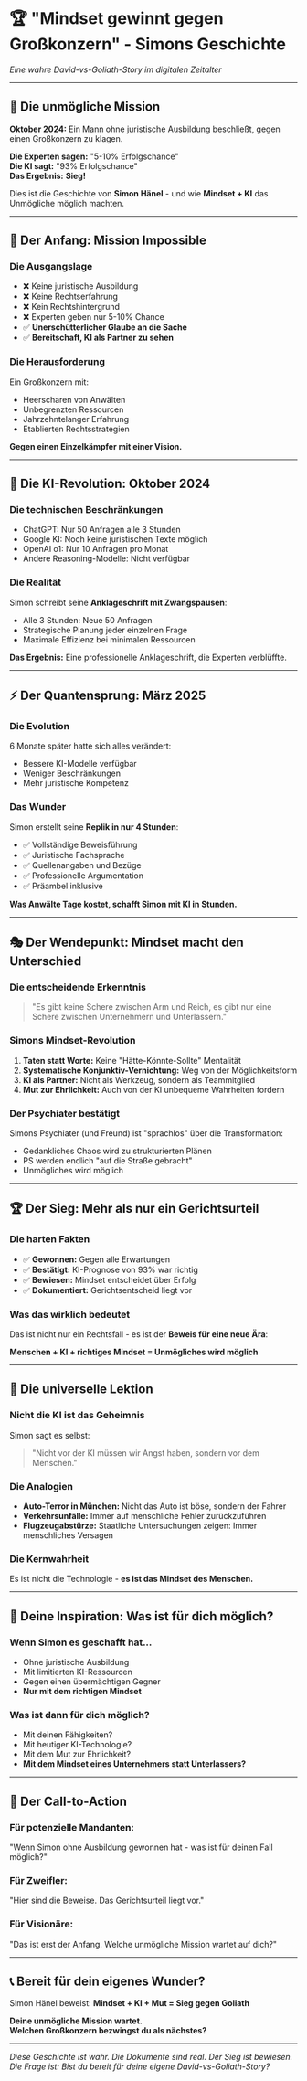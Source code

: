 # 🏆 "Mindset gewinnt gegen Großkonzern" - Simons Geschichte

*Eine wahre David-vs-Goliath-Story im digitalen Zeitalter*

---

## 🎯 **Die unmögliche Mission**

**Oktober 2024:** Ein Mann ohne juristische Ausbildung beschließt, gegen einen Großkonzern zu klagen. 

**Die Experten sagen:** "5-10% Erfolgschance"  
**Die KI sagt:** "93% Erfolgschance"  
**Das Ergebnis:** **Sieg!**

Dies ist die Geschichte von **Simon Hänel** - und wie **Mindset + KI** das Unmögliche möglich machten.

---

## 📖 **Der Anfang: Mission Impossible**

### **Die Ausgangslage**
- ❌ Keine juristische Ausbildung
- ❌ Keine Rechtserfahrung  
- ❌ Kein Rechtshintergrund
- ❌ Experten geben nur 5-10% Chance
- ✅ **Unerschütterlicher Glaube an die Sache**
- ✅ **Bereitschaft, KI als Partner zu sehen**

### **Die Herausforderung**
Ein Großkonzern mit:
- Heerscharen von Anwälten
- Unbegrenzten Ressourcen
- Jahrzehntelanger Erfahrung
- Etablierten Rechtsstrategien

**Gegen einen Einzelkämpfer mit einer Vision.**

---

## 🤖 **Die KI-Revolution: Oktober 2024**

### **Die technischen Beschränkungen**
- ChatGPT: Nur 50 Anfragen alle 3 Stunden
- Google KI: Noch keine juristischen Texte möglich
- OpenAI o1: Nur 10 Anfragen pro Monat
- Andere Reasoning-Modelle: Nicht verfügbar

### **Die Realität**
Simon schreibt seine **Anklageschrift mit Zwangspausen**:
- Alle 3 Stunden: Neue 50 Anfragen
- Strategische Planung jeder einzelnen Frage
- Maximale Effizienz bei minimalen Ressourcen

**Das Ergebnis:** Eine professionelle Anklageschrift, die Experten verblüffte.

---

## ⚡ **Der Quantensprung: März 2025**

### **Die Evolution**
6 Monate später hatte sich alles verändert:
- Bessere KI-Modelle verfügbar
- Weniger Beschränkungen
- Mehr juristische Kompetenz

### **Das Wunder**
Simon erstellt seine **Replik in nur 4 Stunden**:
- ✅ Vollständige Beweisführung
- ✅ Juristische Fachsprache
- ✅ Quellenangaben und Bezüge
- ✅ Professionelle Argumentation
- ✅ Präambel inklusive

**Was Anwälte Tage kostet, schafft Simon mit KI in Stunden.**

---

## 🎭 **Der Wendepunkt: Mindset macht den Unterschied**

### **Die entscheidende Erkenntnis**
> "Es gibt keine Schere zwischen Arm und Reich, es gibt nur eine Schere zwischen Unternehmern und Unterlassern."

### **Simons Mindset-Revolution**
1. **Taten statt Worte:** Keine "Hätte-Könnte-Sollte" Mentalität
2. **Systematische Konjunktiv-Vernichtung:** Weg von der Möglichkeitsform
3. **KI als Partner:** Nicht als Werkzeug, sondern als Teammitglied
4. **Mut zur Ehrlichkeit:** Auch von der KI unbequeme Wahrheiten fordern

### **Der Psychiater bestätigt**
Simons Psychiater (und Freund) ist "sprachlos" über die Transformation:
- Gedankliches Chaos wird zu strukturierten Plänen
- PS werden endlich "auf die Straße gebracht"
- Unmögliches wird möglich

---

## 🏆 **Der Sieg: Mehr als nur ein Gerichtsurteil**

### **Die harten Fakten**
- ✅ **Gewonnen:** Gegen alle Erwartungen
- ✅ **Bestätigt:** KI-Prognose von 93% war richtig
- ✅ **Bewiesen:** Mindset entscheidet über Erfolg
- ✅ **Dokumentiert:** Gerichtsentscheid liegt vor

### **Was das wirklich bedeutet**
Das ist nicht nur ein Rechtsfall - es ist der **Beweis für eine neue Ära**:

**Menschen + KI + richtiges Mindset = Unmögliches wird möglich**

---

## 🌟 **Die universelle Lektion**

### **Nicht die KI ist das Geheimnis**
Simon sagt es selbst:
> "Nicht vor der KI müssen wir Angst haben, sondern vor dem Menschen."

### **Die Analogien**
- **Auto-Terror in München:** Nicht das Auto ist böse, sondern der Fahrer
- **Verkehrsunfälle:** Immer auf menschliche Fehler zurückzuführen
- **Flugzeugabstürze:** Staatliche Untersuchungen zeigen: Immer menschliches Versagen

### **Die Kernwahrheit**
Es ist nicht die Technologie - **es ist das Mindset des Menschen.**

---

## 💪 **Deine Inspiration: Was ist für dich möglich?**

### **Wenn Simon es geschafft hat...**
- Ohne juristische Ausbildung
- Mit limitierten KI-Ressourcen
- Gegen einen übermächtigen Gegner
- **Nur mit dem richtigen Mindset**

### **Was ist dann für dich möglich?**
- Mit deinen Fähigkeiten?
- Mit heutiger KI-Technologie?
- Mit dem Mut zur Ehrlichkeit?
- **Mit dem Mindset eines Unternehmers statt Unterlassers?**

---

## 🚀 **Der Call-to-Action**

### **Für potenzielle Mandanten:**
"Wenn Simon ohne Ausbildung gewonnen hat - was ist für deinen Fall möglich?"

### **Für Zweifler:**
"Hier sind die Beweise. Das Gerichtsurteil liegt vor."

### **Für Visionäre:**
"Das ist erst der Anfang. Welche unmögliche Mission wartet auf dich?"

---

## 📞 **Bereit für dein eigenes Wunder?**

Simon Hänel beweist:
**Mindset + KI + Mut = Sieg gegen Goliath**

**Deine unmögliche Mission wartet.**  
**Welchen Großkonzern bezwingst du als nächstes?**

---

*Diese Geschichte ist wahr. Die Dokumente sind real. Der Sieg ist bewiesen.*
*Die Frage ist: Bist du bereit für deine eigene David-vs-Goliath-Story?*
